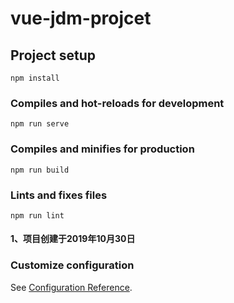 # vue-jdm-projcet

## Project setup
```
npm install
```

### Compiles and hot-reloads for development
```
npm run serve
```

### Compiles and minifies for production
```
npm run build
```

### Lints and fixes files
```
npm run lint
```

#### 1、项目创建于2019年10月30日




### Customize configuration
See [Configuration Reference](https://cli.vuejs.org/config/).
